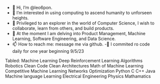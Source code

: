 - 👋 Hi, I’m @leo6pon.
- 👀 I’m interested in using computing to ascend humanity to unforseen heights.
- 🌱 Privileged to an explorer in the world of Computer Science, I wish to collaborate, learn from others, and build products. 
- 💞️ At the moment I am delving into Product Management, Machine Learning, Software Engineering, and Data Science.
- 📫 How to reach me: message me via github.
-🙏 I commited ro code daily for one year beginning 9/5/23

<!---
leo6pon/leo6pon is a ✨ special ✨ repository because its `README.md` (this file) appears on your GitHub profile.
You can click the Preview link to take a look at your changes.
--->


Tabled:
Machine Learning
Deep Reinforcement Learning
Algorithms
Robotics
Clean Code
Clean Architectures
Math of Machine Learning
Competitive Machine Learning
Networks
Optimization
Python
C
C++
Java
Machine language Learning
Electrical Engineering
Physics
Mathamatics
